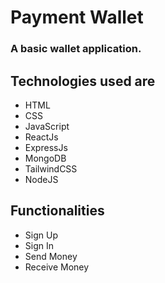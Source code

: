 
#	Payment Wallet
###	A basic wallet application.

##	Technologies used are

- HTML
- CSS
- JavaScript
- ReactJs
- ExpressJs
- MongoDB
- TailwindCSS
- NodeJS
##	Functionalities
-	Sign Up
-	Sign In
-	Send Money
-	Receive Money